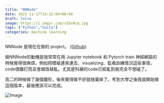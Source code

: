 ```yaml
---
title: "NNNode"
date: 2021-11-17T14:22:09+08:00
draft: false
image: https://i.imgur.com/sIUvHcq.jpg
tags: ["Python","Unity"]
categories: machine learning
---
```


NNNode 是現在在做的 project。
[(Github)](https://github.com/Eri24816/NNNode)

做NNNode的動機是我常常在用 Jupyter notebook 和 Pytorch train 神經網路的時候覺得很麻煩，例如把模組連來連去、visualizing、監看訓練情況這些事情，code很難打而且會越改越亂。尤其是科展的code已經亂到我完全不想碰了。

高二的時候做了幾個雛形，後來覺得做不好就捨棄掉了。考到大學之後我就開始做這個版本，最後應該可以完成。

![Image](https://i.imgur.com/sIUvHcq.jpg#center)